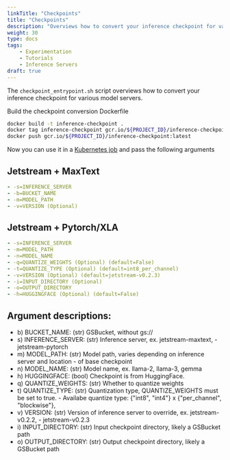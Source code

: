```yaml
---
linkTitle: "Checkpoints"
title: "Checkpoints"
description: "Overviews how to convert your inference checkpoint for various model servers"
weight: 30
type: docs
tags:
    - Experimentation
    - Tutorials
    - Inference Servers
draft: true
---
```

The `checkpoint_entrypoint.sh` script overviews how to convert your inference checkpoint for various model servers.

Build the checkpoint conversion Dockerfile
```bash
docker build -t inference-checkpoint .
docker tag inference-checkpoint gcr.io/${PROJECT_ID}/inference-checkpoint:latest
docker push gcr.io/${PROJECT_ID}/inference-checkpoint:latest
```

Now you can use it in a [Kubernetes job](https://github.com/GoogleCloudPlatform/ai-on-gke/blob/main/tutorials-and-examples/inference-servers/jetstream/maxtext/single-host-inference/checkpoint-job.yaml) and pass the following arguments

## Jetstream + MaxText
```yaml
- -s=INFERENCE_SERVER
- -b=BUCKET_NAME
- -m=MODEL_PATH
- -v=VERSION (Optional)
```

## Jetstream + Pytorch/XLA
```yaml
- -s=INFERENCE_SERVER
- -m=MODEL_PATH
- -n=MODEL_NAME
- -q=QUANTIZE_WEIGHTS (Optional) (default=False)
- -t=QUANTIZE_TYPE (Optional) (default=int8_per_channel)
- -v=VERSION (Optional) (default=jetstream-v0.2.3)
- -i=INPUT_DIRECTORY (Optional)
- -o=OUTPUT_DIRECTORY
- -h=HUGGINGFACE (Optional) (default=False)
```

## Argument descriptions:

- b) BUCKET_NAME: (str) GSBucket, without gs://
- s) INFERENCE_SERVER: (str) Inference server, ex. jetstream-maxtext, - jetstream-pytorch
- m) MODEL_PATH: (str) Model path, varies depending on inference server and location - of base checkpoint
- n) MODEL_NAME: (str) Model name, ex. llama-2, llama-3, gemma
- h) HUGGINGFACE: (bool) Checkpoint is from HuggingFace.
- q) QUANTIZE_WEIGHTS: (str) Whether to quantize weights
- t) QUANTIZE_TYPE: (str) Quantization type, QUANTIZE_WEIGHTS must be set to true. - Availabe quantize type: {"int8", "int4"} x {"per_channel", "blockwise"},
- v) VERSION: (str) Version of inference server to override, ex. jetstream-v0.2.2, - jetstream-v0.2.3
- i) INPUT_DIRECTORY: (str) Input checkpoint directory, likely a GSBucket path
- o) OUTPUT_DIRECTORY: (str) Output checkpoint directory, likely a GSBucket path

